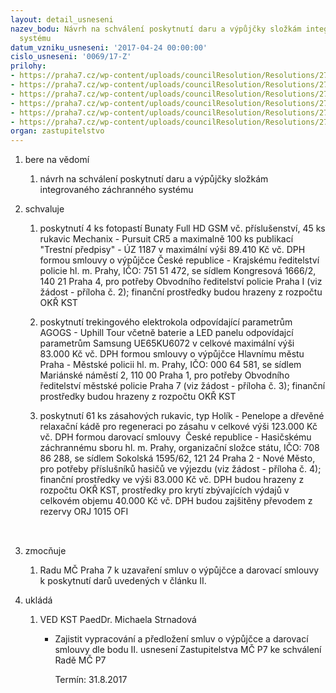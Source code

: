 ```yaml
---
layout: detail_usneseni
nazev_bodu: Návrh na schválení poskytnutí daru a výpůjčky složkám integrovaného záchranného
  systému
datum_vzniku_usneseni: '2017-04-24 00:00:00'
cislo_usneseni: '0069/17-Z'
prilohy:
- https://praha7.cz/wp-content/uploads/councilResolution/Resolutions/27333/export/Priloha_1__Duvodova_zprava~193798.docx
- https://praha7.cz/wp-content/uploads/councilResolution/Resolutions/27333/export/Prilohac2zadostORPPI~193797.pdf
- https://praha7.cz/wp-content/uploads/councilResolution/Resolutions/27333/export/Prilohac3zadostORMPP7~193796.pdf
- https://praha7.cz/wp-content/uploads/councilResolution/Resolutions/27333/export/Prilohac4zadostHZSHS3~193795.pdf
- https://praha7.cz/wp-content/uploads/councilResolution/Resolutions/27333/export/Usneseni_RMC_036017R~193794.pdf
- https://praha7.cz/wp-content/uploads/councilResolution/Resolutions/27333/export/export~301269.pdf
organ: zastupitelstvo
---
```

<OL class=urzList_view id=urzList>
<LI class=urzClass1><SPAN name="1">bere na vědomí</SPAN> 
<OL class=urzOlClass>
<LI class=urzClass2 style="TEXT-ALIGN: left"><SPAN>
<P>návrh na schválení poskytnutí daru a výpůjčky složkám integrovaného záchranného systému</P></SPAN></LI></OL></LI>
<LI class=urzClass1><SPAN name="24">schvaluje</SPAN> 
<OL class=urzOlClass>
<LI class=urzClass2 style="TEXT-ALIGN: left"><SPAN>
<P>poskytnutí 4 ks fotopastí Bunaty Full HD GSM vč. příslušenství, 45 ks rukavic Mechanix - Pursuit CR5 a maximalně 100 ks publikací "Trestní předpisy" - ÚZ 1187&nbsp;v maximální výši 89.410 Kč vč. DPH formou smlouvy o výpůjčce České republice - Krajskému ředitelství policie hl. m. Prahy, IČO: 751 51 472, se sídlem Kongresová 1666/2, 140 21 Praha 4, pro potřeby Obvodního ředitelství policie Praha I (viz žádost - příloha č. 2); finanční prostředky budou hrazeny z rozpočtu OKŘ KST</P></SPAN></LI>
<LI class=urzClass2 style="TEXT-ALIGN: left"><SPAN>
<P>poskytnutí trekingového elektrokola odpovídající parametrům AGOGS - Uphill Tour včetně baterie a LED panelu odpovídajcí parametrům Samsung UE65KU6072 v celkové maximální výši 83.000 Kč vč. DPH formou smlouvy o výpůjčce Hlavnímu městu Praha - Městské policii hl. m. Prahy, IČO: 000 64 581, se sídlem Mariánské náměstí 2, 110 00 Praha 1, pro potřeby Obvodního ředitelství městské policie Praha 7 (viz žádost - příloha č. 3); finanční prostředky budou hrazeny z rozpočtu OKŘ KST</P></SPAN></LI>
<LI class=urzClass2 style="TEXT-ALIGN: left"><SPAN>
<P>poskytnutí 61 ks zásahových rukavic, typ Holík - Penelope a dřevěné relaxační kádě pro regeneraci po zásahu v celkové výši 123.000 Kč vč. DPH formou darovací smlouvy&nbsp; České republice - Hasičskému záchrannému sboru hl. m. Prahy, organizační složce státu, IČO: 708 86 288, se sídlem Sokolská 1595/62, 121 24 Praha 2 - Nové Město, pro potřeby příslušníků hasičů ve výjezdu (viz žádost - příloha č. 4); finanční prostředky ve výši 83.000 Kč vč. DPH budou hrazeny z rozpočtu OKŘ KST, prostředky pro krytí zbývajících výdajů v celkovém objemu 40.000 Kč vč. DPH budou zajšitěny převodem z rezervy ORJ 1015 OFI</P>
<P><SPAN style="FONT-SIZE: 11pt" data-mce-style="font-size: 11.0pt;"><BR></SPAN></P></SPAN></LI></OL></LI>
<LI class=urzClass1><SPAN name="41">zmocňuje</SPAN> 
<OL class=urzOlClass>
<LI class=urzClass2 style="TEXT-ALIGN: left"><SPAN>
<P>Radu MČ Praha 7 k uzavaření smluv o výpůjčce a darovací smlouvy k poskytnutí darů uvedených v článku II.</P></SPAN></LI></OL></LI>
<LI class=urzClass1 id=urzUkoly><SPAN name="1">ukládá</SPAN>
<OL class=urzOlClass>
<LI class=urzClass2><SPAN>
<P>VED KST PaedDr. Michaela Strnadová</P></SPAN>
<UL class=urzUlClass>
<LI class=urzClass3><SPAN>
<P>Zajistit vypracování a předložení smluv o výpůjčce a darovací smlouvy dle bodu II. usnesení Zastupitelstva MČ P7 ke schválení Radě MČ P7</P></SPAN><SPAN class=urzUkolTermin>Termín:&nbsp;31.8.2017</SPAN></LI></UL></LI></OL></LI></OL>